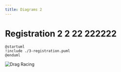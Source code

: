 ```yaml
---
title: Diagrams 2
---
```


# Registration 2 2 22 222222

```plantuml
@startuml
!include ./3-registration.puml
@enduml
```

![Drag Racing](Dragster.jpg)

